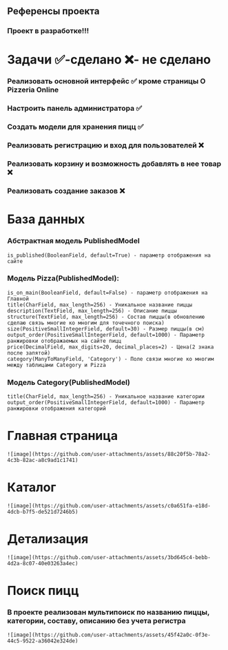 ## Референсы проекта

### Проект в разработке!!!

# Задачи ✅-сделано ❌- не сделано
### Реализовать основной интерфейс ✅ кроме страницы О Pizzeria Online
### Настроить панель администратора ✅
### Создать модели для хранения пицц ✅
### Реализовать регистрацию и вход для пользователей ❌
### Реализовать корзину и возможность добавлять в нее товар ❌
### Реализовать создание заказов ❌

# База данных
### Абстрактная модель PublishedModel
    is_published(BooleanField, default=True) - параметр отображения на сайте
### Модель Pizza(PublishedModel): 
    is_on_main(BooleanField, default=False) - параметр отображения на Главной
    title(CharField, max_length=256) - Уникальное название пиццы
    description(TextField, max_length=256) - Описание пиццы
    structure(TextField, max_length=256) - Состав пиццы(в обновлению сделаю связь многие ко многим для точечного поиска)
    size(PositiveSmallIntegerField, default=30) - Размер пиццы(в см)
    output_order(PositiveSmallIntegerField, default=1000) - Параметр ранжировки отображаемых на сайте пицц
    price(DecimalField, max_digits=20, decimal_places=2) - Цена(2 знака после запятой)
    category(ManyToManyField, 'Category') - Поле связи многие ко многим между таблицами Category и Pizza
### Модель Category(PublishedModel)
    title(CharField, max_length=256) - Уникальное название категории
    output_order(PositiveSmallIntegerField, default=1000) - Параметр ранжировки отображения категорий

# Главная страница
    ![image](https://github.com/user-attachments/assets/88c20f5b-78a2-4c3b-82ac-a8c9ad1c1741)


# Каталог 
    ![image](https://github.com/user-attachments/assets/c0a651fa-e18d-4dcb-b7f5-de521d7246b5)


# Детализация
    ![image](https://github.com/user-attachments/assets/3bd645c4-bebb-4d2a-8c07-40e03263a4ec)


# Поиск пицц
### В проекте реализован мультипоиск по названию пиццы, категории, составу, описанию без учета регистра
    ![image](https://github.com/user-attachments/assets/45f42a0c-0f3e-44c5-9522-a36042e324de)
